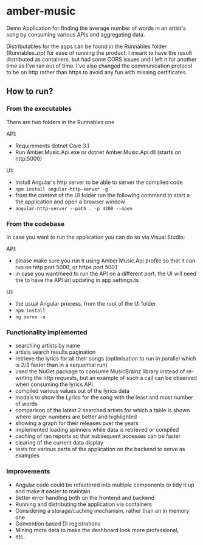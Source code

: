 # amber-music

Demo Application for finding the average number of words in an artist's song by consuming various APIs and aggregating data.

Distributables for the apps can be found in the Runnables folder (Runnables.zip) for ease of running the product. 
I meant to have the result distributed as containers, but had some CORS issues and I left it for another time as I've ran out of time.
I've also changed the communication protocol to be on http rather than https to avoid any fun with missing certificates.

## How to run?

### From the executables

There are two folders in the Runnables one

API:  
- Requirements dotnet Core 3.1  
- Run Amber.Music.Api.exe or dotnet Amber.Music.Api.dll (starts on http:5000)  
	
UI:  
- Install Angular's http server to be able to server the compiled code  
- ```npm install angular-http-server -g```  
- from the context of the UI folder run the following command to start a the application and open a browser window
- ```angular-http-server --path . -p 4200 --open```

### From the codebase

In case you want to run the application you can do so via Visual Studio:  

API:  
- please make sure you run it using Amber.Music.Api profile so that it can run on http port 5000, or https port 5001  
- in case you want/need to run the API on a different port, the UI will need the to have the API url updating in app.settings.ts  

UI:  
- the usual Angular process, from the root of the UI folder  
- ```npm install```  
- ```ng serve -o```  
  
### Functionality implemented  
- searching artists by name  
- artists search results pagination  
- retrieve the lyrics for all their songs (optimisation to run in parallel which is 2/3 faster than in a sequential run)  
- used the NuGet package to consume MusicBrainz library instead of re-writing the http requests, but an example of such a call can be observed when consuming the lyrics API
- compiled various values out of the lyrics data 
- modals to show the Lyrics for the song with the least and most number of words
- comparison of the latest 2 searched artists for which a table is shown where larger numbers are better and highlighted
- showing a graph for their releases over the years
- implemented loading spinners while data is retrieved or compiled
- caching of ran reports so that subsequent accesses can be faster
- clearing of the current data display
- tests for various parts of the application on the backend to serve as examples

### Improvements
- Angular code could be refactored into multiple components to tidy it up and make it easier to maintain  
- Better error handling both on the frontend and backend  
- Running and distributing the application via containers  
- Considering a storage/caching mechanism, rather than an in memory one  
- Convention based DI registrations  
- Mining more data to make the dashboard look more professional,
- etc.

  
